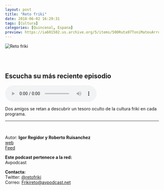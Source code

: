 ```yaml
---
layout: post
title: "Reto friki"
date: 2018-06-02 16:29:31
tags: [Cultura]
categories: [Quincenal, Espana]
preview: https://ia601502.us.archive.org/5/items/500Ruta97ToniMateuArrom/300RETOFRIKI.jpg
---
```


![Reto friki](https://ia801502.us.archive.org/5/items/500Ruta97ToniMateuArrom/500RETOFRIKI.jpg)

<br/>
<br/>

## Escucha su más reciente episodio

<!--reproductor-feed=http://feedpress.me/retofriki-->
<!--reproductor-start-->
<audio id="audio" preload="auto" controls="" src="http://tracking.feedpress.it/link/18349/9461503/RF_S02E13.mp3"></audio>
<!--reproductor-end-->

Dos amigos se retan a descubrir un tesoro oculto de la cultura friki en cada programa.  


_ _ _

<br>

Autor: **Igor Regidor y Roberto Ruisanchez**  
[web](Http://avpodcast.net/retofriki)  
[Feed](http://feedpress.me/retofriki)  


**Este podcast pertenece a la red:**  
Avpodcast  


**Contacta:**  
Twitter: [@retofriki](https://twitter.com/retofriki)  
Correo: [Frikireto@avpodcast.net](mailto:Frikireto@avpodcast.net)  
